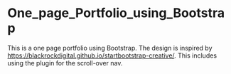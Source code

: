 # One_page_Portfolio_using_Bootstrap
This is a one page portfolio using Bootstrap. The design is inspired by https://blackrockdigital.github.io/startbootstrap-creative/. This includes using the plugin for the scroll-over  nav.

